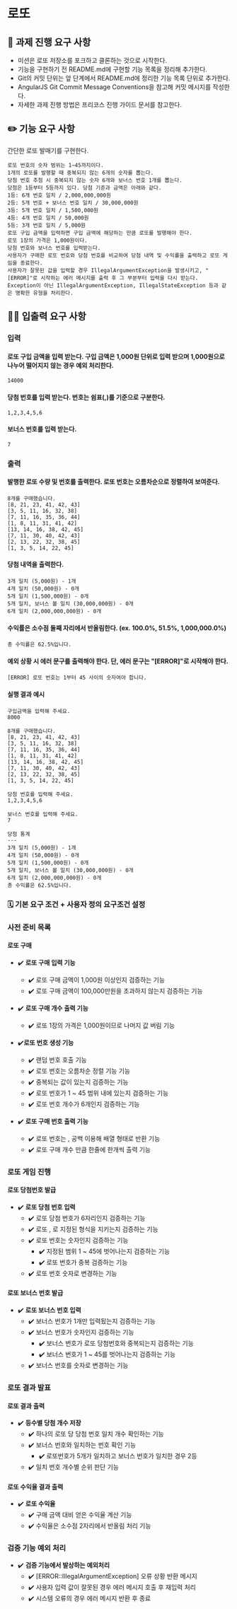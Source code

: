 # 로또

## 🔎 과제 진행 요구 사항
- 미션은 로또 저장소를 포크하고 클론하는 것으로 시작한다.
- 기능을 구현하기 전 README.md에 구현할 기능 목록을 정리해 추가한다.
- Git의 커밋 단위는 앞 단계에서 README.md에 정리한 기능 목록 단위로 추가한다.
- AngularJS Git Commit Message Conventions을 참고해 커밋 메시지를 작성한다.
- 자세한 과제 진행 방법은 프리코스 진행 가이드 문서를 참고한다.

## ✏️ 기능 요구 사항
간단한 로또 발매기를 구현한다.

```
로또 번호의 숫자 범위는 1~45까지이다.
1개의 로또를 발행할 때 중복되지 않는 6개의 숫자를 뽑는다.
당첨 번호 추첨 시 중복되지 않는 숫자 6개와 보너스 번호 1개를 뽑는다.
당첨은 1등부터 5등까지 있다. 당첨 기준과 금액은 아래와 같다.
1등: 6개 번호 일치 / 2,000,000,000원
2등: 5개 번호 + 보너스 번호 일치 / 30,000,000원
3등: 5개 번호 일치 / 1,500,000원
4등: 4개 번호 일치 / 50,000원
5등: 3개 번호 일치 / 5,000원
로또 구입 금액을 입력하면 구입 금액에 해당하는 만큼 로또를 발행해야 한다.
로또 1장의 가격은 1,000원이다.
당첨 번호와 보너스 번호를 입력받는다.
사용자가 구매한 로또 번호와 당첨 번호를 비교하여 당첨 내역 및 수익률을 출력하고 로또 게임을 종료한다.
사용자가 잘못된 값을 입력할 경우 IllegalArgumentException을 발생시키고, "[ERROR]"로 시작하는 에러 메시지를 출력 후 그 부분부터 입력을 다시 받는다.
Exception이 아닌 IllegalArgumentException, IllegalStateException 등과 같은 명확한 유형을 처리한다.
```

## 🤷🏻‍ 입출력 요구 사항
### 입력
#### 로또 구입 금액을 입력 받는다. 구입 금액은 1,000원 단위로 입력 받으며 1,000원으로 나누어 떨어지지 않는 경우 예외 처리한다.
```
14000
```
#### 당첨 번호를 입력 받는다. 번호는 쉼표(,)를 기준으로 구분한다.
```
1,2,3,4,5,6
```
#### 보너스 번호를 입력 받는다.
```
7
```

### 출력
#### 발행한 로또 수량 및 번호를 출력한다. 로또 번호는 오름차순으로 정렬하여 보여준다.
```
8개를 구매했습니다.
[8, 21, 23, 41, 42, 43]
[3, 5, 11, 16, 32, 38]
[7, 11, 16, 35, 36, 44]
[1, 8, 11, 31, 41, 42]
[13, 14, 16, 38, 42, 45]
[7, 11, 30, 40, 42, 43]
[2, 13, 22, 32, 38, 45]
[1, 3, 5, 14, 22, 45]
```

#### 당첨 내역을 출력한다.
```
3개 일치 (5,000원) - 1개
4개 일치 (50,000원) - 0개
5개 일치 (1,500,000원) - 0개
5개 일치, 보너스 볼 일치 (30,000,000원) - 0개
6개 일치 (2,000,000,000원) - 0개
```

#### 수익률은 소수점 둘째 자리에서 반올림한다. (ex. 100.0%, 51.5%, 1,000,000.0%)
```
총 수익률은 62.5%입니다.
```

#### 예외 상황 시 에러 문구를 출력해야 한다. 단, 에러 문구는 "[ERROR]"로 시작해야 한다.
 ```
[ERROR] 로또 번호는 1부터 45 사이의 숫자여야 합니다.
```

#### 실행 결과 예시
```
구입금액을 입력해 주세요.
8000

8개를 구매했습니다.
[8, 21, 23, 41, 42, 43]
[3, 5, 11, 16, 32, 38]
[7, 11, 16, 35, 36, 44]
[1, 8, 11, 31, 41, 42]
[13, 14, 16, 38, 42, 45]
[7, 11, 30, 40, 42, 43]
[2, 13, 22, 32, 38, 45]
[1, 3, 5, 14, 22, 45]

당첨 번호를 입력해 주세요.
1,2,3,4,5,6

보너스 번호를 입력해 주세요.
7

당첨 통계
---
3개 일치 (5,000원) - 1개
4개 일치 (50,000원) - 0개
5개 일치 (1,500,000원) - 0개
5개 일치, 보너스 볼 일치 (30,000,000원) - 0개
6개 일치 (2,000,000,000원) - 0개
총 수익률은 62.5%입니다.
```

### 🗓️ 기본 요구 조건 + 사용자 정의 요구조건 설정

### 사전 준비 목록
#### 로또 구매
- ✔️ **로또 구매 입력 기능**
  - ✔️ 로또 구매 금액이 1,000원 이상인지 검증하는 기능
  - ✔️ 로또 구매 금액이 100,000만원을 초과하지 않는지 검증하는 기능


- ✔️ **로또 구매 개수 출력 기능**
  - ✔️ 로또 1장의 가격은 1,000원이므로 나머지 값 버림 기능


- ✔️**로또 번호 생성 기능**
  - ✔️ 랜덤 번호 호출 기능
  - ✔️ 로또 번호는 오름차순 정렬 기능 기능
  - ✔️ 중복되는 값이 있는지 검증하는 기능
  - ✔️ 로또 번호가 1 ~ 45 범위 내에 있는지 검증하는 기능
  - ✔️ 로또 번호 개수가 6개인지 검증하는 기능


- ✔️ **로또 구매 번호 출력 기능**
  - ✔️ 로또 번호는 , 공백 이용해 배열 형태로 반환 기능
  - ✔️ 로또 구매 개수 만큼 한줄에 한개씩 출력 기능

### 로또 게임 진행 
#### 로또 당첨번호 발급
- ✔️ **로또 당첨 번호 입력**
  - ✔️ 로또 당첨 번호가 6자리인지 검증하는 기능
  - ✔️ 로또 , 로 지정된 형식을 지키는지 검증하는 기능
  - ✔️ 로또 번호는 숫자인지 검증하는 기능
    - ✔️ 지정된 범위 1 ~ 45에 벗어나는지 검증하는 기능
    - ✔️ 로또 번호가 중복 검증하는 기능
  - ✔️ 로또 번호 숫자로 변경하는 기능

#### 로또 보너스 번호 발급
- ✔️ **로또 보너스 번호 입력**
  - ✔️ 보너스 번호가 1개만 입력됬는지 검증하는 기능
  - ✔️ 보너스 번호가 숫자인지 검증하는 기능
    - ✔️ 보너스 번호가 로또 당첨번호와 중복되는지 검증하는 기능
    - ✔️ 보너스 번호가 1 ~ 45를 벗어나는지 검증하는 기능
  - ✔️ 보너스 번호를 숫자로 변경하는 기능

### 로또 결과 발표
#### 로또 결과 출력
- ✔️ **등수별 당첨 개수 저장**
  - ✔️ 하나의 로또 당 당첨 번호 일치 개수 확인하는 기능
  - ✔️ 보너스 번호와 일치하는 번호 확인 기능
    - ✔️ 로또번호가 5개가 일치하고 보너스 번호가 일치한 경우 2등
  - ✔️ 일치 번호 개수별 순위 판단 기능

#### 로또 수익율 결과 출력
- ✔️ **로또 수익율**
  - ✔️ 구매 금액 대비 얻은 수익율 계산 기능
  - ✔️ 수익율은 소수점 2자리에서 반올림 처리 기능


### 검증 기능 예외 처리 
- ✔️ **검증 기능에서 발상하는 예외처리**
  - ✔️ [ERROR::IllegalArgumentException] 오류 상황 반환 메시지
  - ✔️ 사용자 입력 값이 잘못된 경우 에러 메시지 호출 후 재입력 처리
  - ✔️ 시스템 오류의 경우 에러 메시지 반환 후 종료